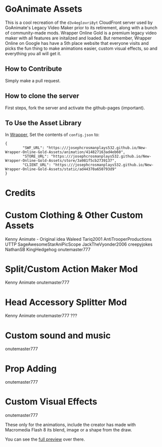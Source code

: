 # GoAnimate Assets
This is a cool recreation of the `d3v4eglovri8yt` CloudFront server used by GoAnimate's Legacy Video Maker prior to its retirement, along with a bunch of community-made mods.
Wrapper Online Gold is a premium legacy video maker with all features are initalized and loaded. But remember, Wrapper Online on Google has have a 5th place website that everyone visits and picks the fun thing to make animations easier, custom visual effects, so and everything you all will get it.

## How to Contribute
Simply make a pull request.

## How to clone the server
First steps, fork the server and activate the github-pages (important).

## To Use the Asset Library
In [Wrapper](https://github.com/josephcrosmanplays532/Wrapper_Online_Gold_Backend), Set the contents of `config.json` to:
```
{
        "SWF_URL": "https:///josephcrosmanplays532.github.io/New-Wrapper-Online-Gold-Assets/animation/414827163ad4eb60",
        "STORE_URL": "https:///josephcrosmanplays532.github.io/New-Wrapper-Online-Gold-Assets/store/3a981f5cb2739137",
        "CLIENT_URL": "https:///josephcrosmanplays532.github.io/New-Wrapper-Online-Gold-Assets/static/ad44370a650793d9"
}
```

# Credits

# Custom Clothing & Other Custom Assets 
Kenny Animate - Original idea
Waleed Tariq2001
AntiTrooperProductions UTTP
SageAwesomeStarAniPicScope
JackTheVyonder2006
creepyjokes
NathanSB
KingHedgehog
onutemaster777

# Split/Custom Action Maker Mod 
Kenny Animate
onutemaster777

# Head Accessory Splitter Mod 
Kenny Animate
onutemaster777
???

# Custom sound and music
onutemaster777

# Prop Adding
onutemaster777

# Custom Visual Effects
onutemaster777

These only for the animations, include the creator has made with Macromedia Flash 8 its blend, image or a shape from the draw.

You can see the [full preview](http://wrapper-online-gold2.herokuapp.com) over there.

